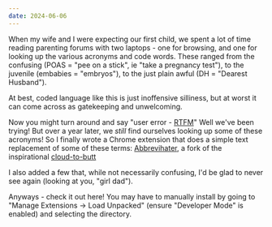 ```yaml
---
date: 2024-06-06
---
```


When my wife and I were expecting our first child, we spent a lot of time reading parenting forums with two laptops - one for browsing, and one for looking up the various acronyms and code words. These ranged from the confusing (POAS = "pee on a stick", ie "take a pregnancy test"), to the juvenile (embabies = "embryos"), to the just plain awful (DH = "Dearest Husband").

At best, coded language like this is just inoffensive silliness, but at worst it can come across as gatekeeping and unwelcoming.

Now you might turn around and say "user error - [RTFM](https://en.wikipedia.org/wiki/RTFM)" Well we've been trying! But over a year later, we _still_ find ourselves looking up some of these acronyms! So I finally wrote a Chrome extension that does a simple text replacement of some of these terms: [Abbrevihater](https://github.com/falqas/abbrevihater), a fork of the inspirational [cloud-to-butt](https://github.com/panicsteve/cloud-to-butt)

I also added a few that, while not necessarily confusing, I'd be glad to never see again (looking at you, "girl dad").

Anyways - check it out here! You may have to manually install by going to "Manage Extensions -> Load Unpacked" (ensure "Developer Mode" is enabled) and selecting the directory.
